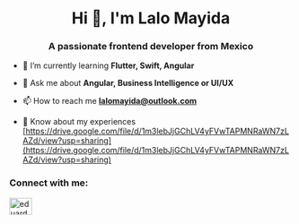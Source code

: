 <h1 align="center">Hi 👋, I'm Lalo Mayida</h1>
<h3 align="center">A passionate frontend developer from Mexico</h3>

- 🌱 I’m currently learning **Flutter, Swift, Angular**

- 💬 Ask me about **Angular, Business Intelligence or UI/UX**

- 📫 How to reach me **lalomayida@outlook.com**

- 📄 Know about my experiences [https://drive.google.com/file/d/1m3lebJjGChLV4yFVwTAPMNRaWN7zLAZd/view?usp=sharing](https://drive.google.com/file/d/1m3lebJjGChLV4yFVwTAPMNRaWN7zLAZd/view?usp=sharing)

<h3 align="left">Connect with me:</h3>
<p align="left">
<a href="https://linkedin.com/in/eduardo-mayida" target="blank"><img align="center" src="https://raw.githubusercontent.com/rahuldkjain/github-profile-readme-generator/master/src/images/icons/Social/linked-in-alt.svg" alt="eduardo-mayida" height="30" width="40" /></a>
</p>
